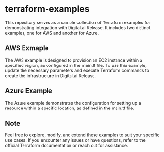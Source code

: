# terraform-examples

This repository serves as a sample collection of Terraform examples for demonstrating integration with Digital.ai Release. It includes two distinct examples, one for AWS and another for Azure.


## AWS Exmaple

The AWS example is designed to provision an EC2 instance within a specified region, as configured in the main.tf file. To use this example, update the necessary parameters and execute Terraform commands to create the infrastructure in Digital.ai Release.

## Azure Example
The Azure example demonstrates the configuration for setting up a resource within a specific location, as defined in the main.tf file. 

## Note

Feel free to explore, modify, and extend these examples to suit your specific use cases. If you encounter any issues or have questions, refer to the official Terraform documentation or reach out for assistance.
